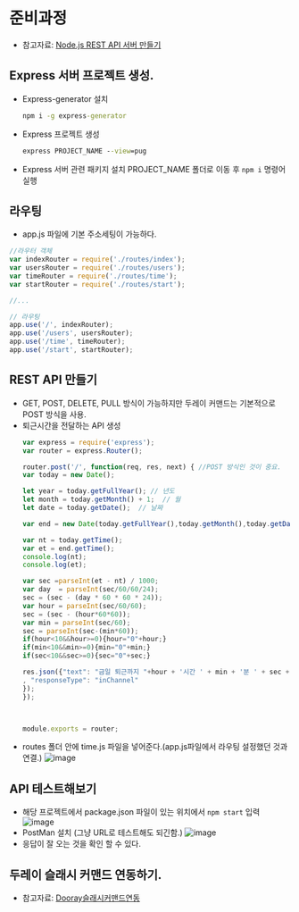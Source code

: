 # 준비과정
- 참고자료: [Node.js REST API 서버 만들기][noderest]
  
[noderest]:https://ing-yeo.net/2020/02/study-nodejs-create-simple-restful-api-server/

## Express 서버 프로젝트 생성.
- Express-generator 설치
    ```cmd
    npm i -g express-generator
    ```
- Express 프로젝트 생성
    ```cmd
    express PROJECT_NAME --view=pug
    ```
- Express 서버 관련 패키지 설치 PROJECT_NAME 폴더로 이동 후 ```npm i``` 명령어 실행

## 라우팅
- app.js 파일에 기본 주소세팅이 가능하다.
```javascript
//라우터 객체
var indexRouter = require('./routes/index');
var usersRouter = require('./routes/users');
var timeRouter = require('./routes/time');
var startRouter = require('./routes/start');

//...

// 라우팅
app.use('/', indexRouter);
app.use('/users', usersRouter);
app.use('/time', timeRouter);
app.use('/start', startRouter);

```

## REST API 만들기
- GET, POST, DELETE, PULL 방식이 가능하지만 두레이 커맨드는 기본적으로 POST 방식을 사용.
- 퇴근시간을 전달하는 API 생성
    ```javascript
    var express = require('express');
    var router = express.Router();

    router.post('/', function(req, res, next) { //POST 방식인 것이 중요.
    var today = new Date();   

    let year = today.getFullYear(); // 년도
    let month = today.getMonth() + 1;  // 월
    let date = today.getDate();  // 날짜

    var end = new Date(today.getFullYear(),today.getMonth(),today.getDate(),18,00,00);

    var nt = today.getTime();
    var et = end.getTime();
    console.log(nt);
    console.log(et);

    var sec =parseInt(et - nt) / 1000;
    var day  = parseInt(sec/60/60/24);
    sec = (sec - (day * 60 * 60 * 24));
    var hour = parseInt(sec/60/60);
    sec = (sec - (hour*60*60));
    var min = parseInt(sec/60);
    sec = parseInt(sec-(min*60));
    if(hour<10&&hour>=0){hour="0"+hour;}
    if(min<10&&min>=0){min="0"+min;}
    if(sec<10&&sec>=0){sec="0"+sec;}

    res.json({"text": "금일 퇴근까지 "+hour + '시간 ' + min + '분 ' + sec +'초 남았습니다. ^^'
    , "responseType": "inChannel"
    });
    });



    module.exports = router;

    ```
- routes 폴더 안에 time.js 파일을 넣어준다.(app.js파일에서 라우팅 설정했던 것과 연결.)
    ![image](https://user-images.githubusercontent.com/38865267/98905691-3044ae80-24ff-11eb-9ee3-701fd034e558.png)


## API 테스트해보기
- 해당 프로젝트에서 package.json 파일이 있는 위치에서 ```npm start``` 입력
    ![image](https://user-images.githubusercontent.com/38865267/98907049-8f0b2780-2501-11eb-808c-cee30734bd3d.png)
- PostMan 설치 (그냥 URL로 테스트해도 되긴함.)
  ![image](https://user-images.githubusercontent.com/38865267/98907186-cd084b80-2501-11eb-900e-c89b8426c1f0.png)
- 응답이 잘 오는 것을 확인 할 수 있다.

## 두레이 슬래시 커맨드 연동하기.
- 참고자료: [Dooray슬래시커맨드연동][Dooray] 

 [Dooray]:https://docs.toast.com/ko/Dooray/Messenger/ko/slash-command-guide/#_36
## 